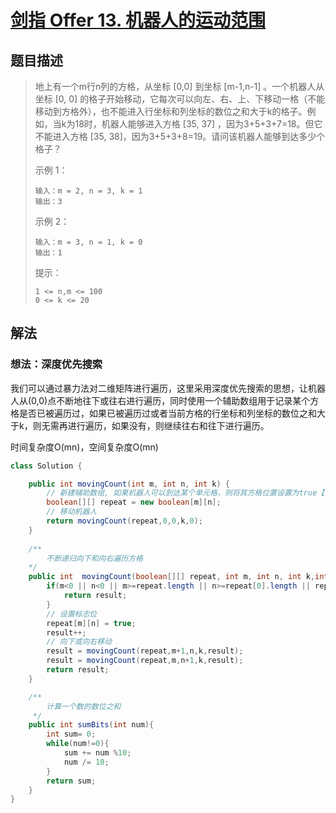 # [剑指 Offer 13. 机器人的运动范围](https://leetcode-cn.com/problems/ji-qi-ren-de-yun-dong-fan-wei-lcof/)

## 题目描述

>地上有一个m行n列的方格，从坐标 [0,0] 到坐标 [m-1,n-1] 。一个机器人从坐标 [0, 0] 的格子开始移动，它每次可以向左、右、上、下移动一格（不能移动到方格外），也不能进入行坐标和列坐标的数位之和大于k的格子。例如，当k为18时，机器人能够进入方格 [35, 37] ，因为3+5+3+7=18。但它不能进入方格 [35, 38]，因为3+5+3+8=19。请问该机器人能够到达多少个格子？
>
>示例 1：
>
>~~~
>输入：m = 2, n = 3, k = 1
>输出：3
>~~~
>
>示例 2：
>
>~~~
>输入：m = 3, n = 1, k = 0
>输出：1
>~~~
>
>提示：
>
>~~~
>1 <= n,m <= 100
>0 <= k <= 20
>~~~

## 解法

### 想法：深度优先搜索

我们可以通过暴力法对二维矩阵进行遍历，这里采用深度优先搜索的思想，让机器人从(0,0)点不断地往下或往右进行遍历，同时使用一个辅助数组用于记录某个方格是否已被遍历过，如果已被遍历过或者当前方格的行坐标和列坐标的数位之和大于k，则无需再进行遍历，如果没有，则继续往右和往下进行遍历。

时间复杂度O(mn)，空间复杂度O(mn)

~~~java
class Solution {

    public int movingCount(int m, int n, int k) {
        // 新建辅助数组, 如果机器人可以到达某个单元格，则将其方格位置设置为true【也可以用HashMap】
        boolean[][] repeat = new boolean[m][n];
        // 移动机器人
        return movingCount(repeat,0,0,k,0);
    }
	
    /**
    	不断递归向下和向右遍历方格
    */
    public int  movingCount(boolean[][] repeat, int m, int n, int k,int result){
        if(m<0 || n<0 || m>=repeat.length || n>=repeat[0].length || repeat[m][n] || sumBits(m)+sumBits(n)>k){
            return result;
        }
        // 设置标志位
        repeat[m][n] = true;
        result++;
        // 向下或向右移动
        result = movingCount(repeat,m+1,n,k,result);
        result = movingCount(repeat,m,n+1,k,result);
        return result;
    }

    /**
        计算一个数的数位之和
     */
    public int sumBits(int num){
        int sum= 0;
        while(num!=0){
            sum += num %10;
            num /= 10;
        }
        return sum;
    }
}
~~~

